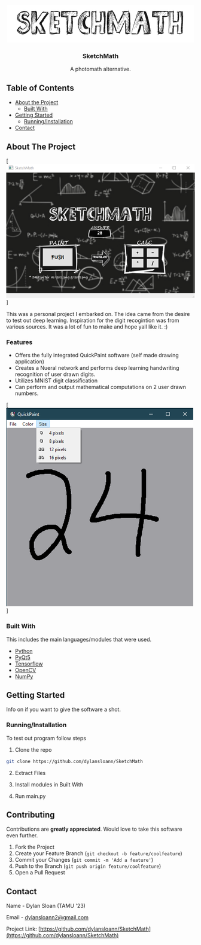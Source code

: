 
<br />
<p align="center">
  <a href="https://github.com/dylansloann/SketchMath">
    <img src="images/logo.png" alt="Logo" width="500" height="100">
  </a>

  <h3 align="center">SketchMath</h3>

  <p align="center">
     A photomath alternative.


<!-- TABLE OF CONTENTS -->
## Table of Contents

* [About the Project](#about-the-project)
  * [Built With](#built-with)
* [Getting Started](#getting-started)
  * [Running/Installation](#Running/Installation)
* [Contact](#contact)




<!-- ABOUT THE PROJECT -->
## About The Project

[![Product Name Screen Shot][product-screenshot]]

This was a personal project I embarked on. The idea came from the desire to test out deep learning. Inspiration for the digit recogintion was from various sources. It was a lot of fun to make and hope yall like it. :)

### Features
* Offers the fully integrated QuickPaint software (self made drawing application)
* Creates a Nueral network and performs deep learning handwriting recognition of user drawn digits.
* Utilizes MNIST digit classification
* Can perform and output mathematical computations on 2 user drawn numbers.

[![Product Name Screen Shot][product-screenshot2]]

### Built With
This includes the main languages/modules that were used.
* [Python](https://jquery.com)
* [PyQt5](https://pypi.org/project/PyQt5/)
* [Tensorflow](https://www.tensorflow.org/)
* [OpenCV](https://pypi.org/project/opencv-python/)
* [NumPy](https://numpy.org/)



<!-- GETTING STARTED -->
## Getting Started

Info on if you want to give the software a shot.

### Running/Installation

To test out program follow steps

1. Clone the repo
```sh
git clone https://github.com/dylansloann/SketchMath
```
2. Extract Files

3. Install modules in Built With

3. Run main.py


<!-- CONTRIBUTING -->
## Contributing

Contributions are **greatly appreciated**. Would love to take this software even further.

1. Fork the Project
2. Create your Feature Branch (`git checkout -b feature/coolfeature`)
3. Commit your Changes (`git commit -m 'Add a feature'`)
4. Push to the Branch (`git push origin feature/coolfeature`)
5. Open a Pull Request



<!-- CONTACT -->
## Contact

Name - Dylan Sloan (TAMU '23)

Email - dylansloann2@gmail.com

Project Link: [https://github.com/dylansloann/SketchMath](https://github.com/dylansloann/SketchMath)

[product-screenshot]: images/showcase1.png
[product-screenshot2]: images/showcase2.png
